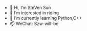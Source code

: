 - 👋 Hi, I’m SteVen Sun
- 👀 I’m interested in riding
- 🌱 I’m currently learning Python,C++
- 📫 WeChat: Szw-will-be


